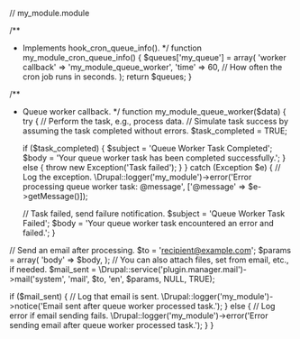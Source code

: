 // my_module.module

/**
 * Implements hook_cron_queue_info().
 */
function my_module_cron_queue_info() {
  $queues['my_queue'] = array(
    'worker callback' => 'my_module_queue_worker',
    'time' => 60, // How often the cron job runs in seconds.
  );
  return $queues;
}

/**
 * Queue worker callback.
 */
function my_module_queue_worker($data) {
  try {
    // Perform the task, e.g., process data.
    // Simulate task success by assuming the task completed without errors.
    $task_completed = TRUE;
    
    if ($task_completed) {
      $subject = 'Queue Worker Task Completed';
      $body = 'Your queue worker task has been completed successfully.';
    }
    else {
      throw new Exception('Task failed');
    }
  }
  catch (Exception $e) {
    // Log the exception.
    \Drupal::logger('my_module')->error('Error processing queue worker task: @message', ['@message' => $e->getMessage()]);
    
    // Task failed, send failure notification.
    $subject = 'Queue Worker Task Failed';
    $body = 'Your queue worker task encountered an error and failed.';
  }

  // Send an email after processing.
  $to = 'recipient@example.com';
  $params = array(
    'body' => $body,
  );
  // You can also attach files, set from email, etc., if needed.
  $mail_sent = \Drupal::service('plugin.manager.mail')->mail('system', 'mail', $to, 'en', $params, NULL, TRUE);

  if ($mail_sent) {
    // Log that email is sent.
    \Drupal::logger('my_module')->notice('Email sent after queue worker processed task.');
  }
  else {
    // Log error if email sending fails.
    \Drupal::logger('my_module')->error('Error sending email after queue worker processed task.');
  }
}
